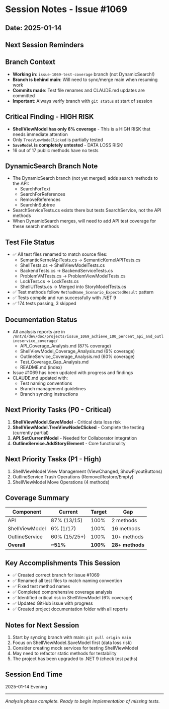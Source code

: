# Session Notes - Issue #1069
## Date: 2025-01-14
## Next Session Reminders

## Branch Context
- **Working in**: `issue-1069-test-coverage` branch (not DynamicSearch!)
- **Branch is behind main**: Will need to sync/merge main when resuming work
- **Commits made**: Test file renames and CLAUDE.md updates are committed
- **Important**: Always verify branch with `git status` at start of session

## Critical Finding - HIGH RISK
- **ShellViewModel has only 6% coverage** - This is a HIGH RISK that needs immediate attention
- Only `TreeViewNodeClicked` is partially tested
- **`SaveModel` is completely untested** - DATA LOSS RISK!
- 16 out of 17 public methods have no tests

## DynamicSearch Branch Note
- The DynamicSearch branch (not yet merged) adds search methods to the API:
  - SearchForText
  - SearchForReferences
  - RemoveReferences
  - SearchInSubtree
- SearchServiceTests.cs exists there but tests SearchService, not the API methods
- When DynamicSearch merges, will need to add API test coverage for these search methods

## Test File Status
- ✅ All test files renamed to match source files:
  - SemanticKernelApiTests.cs → SemanticKernelAPITests.cs
  - ShellTests.cs → ShellViewModelTests.cs
  - BackendTests.cs → BackendServiceTests.cs
  - ProblemVMTests.cs → ProblemViewModelTests.cs
  - LockTest.cs → LockTests.cs
  - ShellUITests.cs → Merged into StoryModelTests.cs
- ✅ Test methods follow `MethodName_Scenario_ExpectedResult` pattern
- ✅ Tests compile and run successfully with .NET 9
- ✅ 174 tests passing, 3 skipped

## Documentation Status
- All analysis reports are in `/mnt/d/dev/doc/projects/issue_1069_achieve_100_percent_api_and_outlineservice_coverage/`
  - API_Coverage_Analysis.md (87% coverage)
  - ShellViewModel_Coverage_Analysis.md (6% coverage)
  - OutlineService_Coverage_Analysis.md (60% coverage)
  - Test_Coverage_Gap_Analysis.md
  - README.md (index)
- Issue #1069 has been updated with progress and findings
- CLAUDE.md updated with:
  - Test naming conventions
  - Branch management guidelines
  - Branch syncing instructions

## Next Priority Tasks (P0 - Critical)
1. **ShellViewModel.SaveModel** - Critical data loss risk
2. **ShellViewModel.TreeViewNodeClicked** - Complete the testing (currently partial)
3. **API.SetCurrentModel** - Needed for Collaborator integration
4. **OutlineService.AddStoryElement** - Core functionality

## Next Priority Tasks (P1 - High)
1. ShellViewModel View Management (ViewChanged, ShowFlyoutButtons)
2. OutlineService Trash Operations (Remove/Restore/Empty)
3. ShellViewModel Move Operations (4 methods)

## Coverage Summary
| Component | Current | Target | Gap |
|-----------|---------|--------|-----|
| API | 87% (13/15) | 100% | 2 methods |
| ShellViewModel | 6% (1/17) | 100% | 16 methods |
| OutlineService | 60% (15/25+) | 100% | 10+ methods |
| **Overall** | **~51%** | **100%** | **28+ methods** |

## Key Accomplishments This Session
- ✅ Created correct branch for issue #1069
- ✅ Renamed all test files to match naming convention
- ✅ Fixed test method names
- ✅ Completed comprehensive coverage analysis
- ✅ Identified critical risk in ShellViewModel (6% coverage)
- ✅ Updated GitHub issue with progress
- ✅ Created project documentation folder with all reports

## Notes for Next Session
1. Start by syncing branch with main: `git pull origin main`
2. Focus on ShellViewModel.SaveModel first (data loss risk)
3. Consider creating mock services for testing ShellViewModel
4. May need to refactor static methods for testability
5. The project has been upgraded to .NET 9 (check test paths)

## Session End Time
2025-01-14 Evening

---
*Analysis phase complete. Ready to begin implementation of missing tests.*